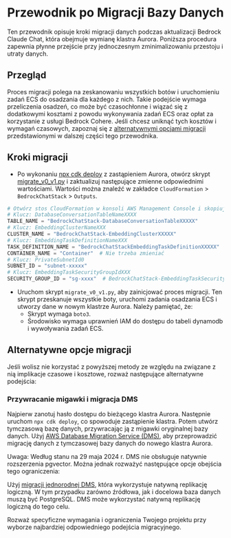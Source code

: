 # Przewodnik po Migracji Bazy Danych

Ten przewodnik opisuje kroki migracji danych podczas aktualizacji Bedrock Claude Chat, która obejmuje wymianę klastra Aurora. Poniższa procedura zapewnia płynne przejście przy jednoczesnym zminimalizowaniu przestoju i utraty danych.

## Przegląd

Proces migracji polega na zeskanowaniu wszystkich botów i uruchomieniu zadań ECS do osadzania dla każdego z nich. Takie podejście wymaga przeliczenia osadzeń, co może być czasochłonne i wiązać się z dodatkowymi kosztami z powodu wykonywania zadań ECS oraz opłat za korzystanie z usługi Bedrock Cohere. Jeśli chcesz uniknąć tych kosztów i wymagań czasowych, zapoznaj się z [alternatywnymi opcjami migracji](#alternative-migration-options) przedstawionymi w dalszej części tego przewodnika.

## Kroki migracji

- Po wykonaniu [npx cdk deploy](../README.md#deploy-using-cdk) z zastąpieniem Aurora, otwórz skrypt [migrate_v0_v1.py](./migrate_v0_v1.py) i zaktualizuj następujące zmienne odpowiednimi wartościami. Wartości można znaleźć w zakładce `CloudFormation` > `BedrockChatStack` > `Outputs`.

```py
# Otwórz stos CloudFormation w konsoli AWS Management Console i skopiuj wartości z zakładki Outputs.
# Klucz: DatabaseConversationTableNameXXXX
TABLE_NAME = "BedrockChatStack-DatabaseConversationTableXXXXX"
# Klucz: EmbeddingClusterNameXXX
CLUSTER_NAME = "BedrockChatStack-EmbeddingClusterXXXXX"
# Klucz: EmbeddingTaskDefinitionNameXXX
TASK_DEFINITION_NAME = "BedrockChatStackEmbeddingTaskDefinitionXXXXX"
CONTAINER_NAME = "Container"  # Nie trzeba zmieniać
# Klucz: PrivateSubnetId0
SUBNET_ID = "subnet-xxxxx"
# Klucz: EmbeddingTaskSecurityGroupIdXXX
SECURITY_GROUP_ID = "sg-xxxx"  # BedrockChatStack-EmbeddingTaskSecurityGroupXXXXX
```

- Uruchom skrypt `migrate_v0_v1.py`, aby zainicjować proces migracji. Ten skrypt przeskanuje wszystkie boty, uruchomi zadania osadzania ECS i utworzy dane w nowym klastrze Aurora. Należy pamiętać, że:
  - Skrypt wymaga `boto3`.
  - Środowisko wymaga uprawnień IAM do dostępu do tabeli dynamodb i wywoływania zadań ECS.

## Alternatywne opcje migracji

Jeśli wolisz nie korzystać z powyższej metody ze względu na związane z nią implikacje czasowe i kosztowe, rozważ następujące alternatywne podejścia:

### Przywracanie migawki i migracja DMS

Najpierw zanotuj hasło dostępu do bieżącego klastra Aurora. Następnie uruchom `npx cdk deploy`, co spowoduje zastąpienie klastra. Potem utwórz tymczasową bazę danych, przywracając ją z migawki oryginalnej bazy danych.
Użyj [AWS Database Migration Service (DMS)](https://aws.amazon.com/dms/), aby przeprowadzić migrację danych z tymczasowej bazy danych do nowego klastra Aurora.

Uwaga: Według stanu na 29 maja 2024 r. DMS nie obsługuje natywnie rozszerzenia pgvector. Można jednak rozważyć następujące opcje obejścia tego ograniczenia:

Użyj [migracji jednorodnej DMS](https://docs.aws.amazon.com/dms/latest/userguide/dm-migrating-data.html), która wykorzystuje natywną replikację logiczną. W tym przypadku zarówno źródłowa, jak i docelowa baza danych muszą być PostgreSQL. DMS może wykorzystać natywną replikację logiczną do tego celu.

Rozważ specyficzne wymagania i ograniczenia Twojego projektu przy wyborze najbardziej odpowiedniego podejścia migracyjnego.
